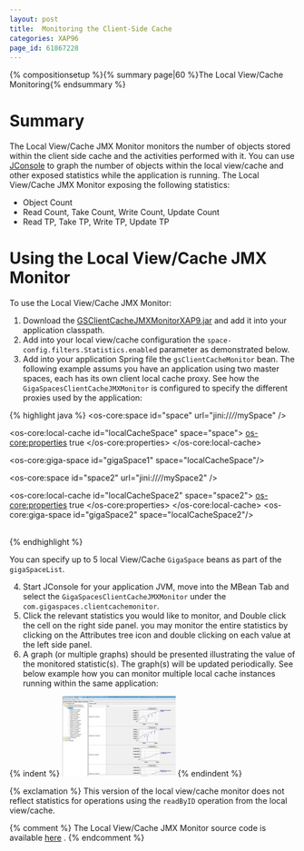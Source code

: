 ```yaml
---
layout: post
title:  Monitoring the Client-Side Cache
categories: XAP96
page_id: 61867228
---
```


{% compositionsetup %}{% summary page|60 %}The Local View/Cache Monitoring{% endsummary %}

# Summary

The Local View/Cache JMX Monitor monitors the number of objects stored within the client side cache and the activities performed with it. You can use [JConsole](http://java.sun.com/developer/technicalArticles/J2SE/jconsole.html) to graph the number of objects within the local view/cache and other exposed statistics while the application is running. The Local View/Cache JMX Monitor exposing the following statistics:

- Object Count
- Read Count, Take Count, Write Count, Update Count
- Read TP, Take TP, Write TP, Update TP

# Using the Local View/Cache JMX Monitor

To use the Local View/Cache JMX Monitor:

1. Download the [GSClientCacheJMXMonitorXAP9.jar](/attachment_files/GSClientCacheJMXMonitorXAP9.jar) and add it into your application classpath.
2. Add into your local view/cache configuration the `space-config.filters.Statistics.enabled` parameter as demonstrated below.
3. Add into your application Spring file the `gsClientCacheMonitor` bean. The following example assums you have an application using two master spaces, each has its own client local cache proxy. See how the `GigaSpacesClientCacheJMXMonitor` is configured to specify the different proxies used by the application:

{% highlight java %}
<os-core:space id="space" url="jini://*/*/mySpace" />

<os-core:local-cache id="localCacheSpace" space="space">
    <os-core:properties>
        <props>
            <prop key="space-config.filters.Statistics.enabled">true</prop>
        </props>
    </os-core:properties>
</os-core:local-cache>

<os-core:giga-space id="gigaSpace1" space="localCacheSpace"/>

<os-core:space id="space2" url="jini://*/*/mySpace2" />

<os-core:local-cache id="localCacheSpace2" space="space2">
    <os-core:properties>
        <props>
            <prop key="space-config.filters.Statistics.enabled">true</prop>
        </props>
    </os-core:properties>
</os-core:local-cache>
<os-core:giga-space id="gigaSpace2" space="localCacheSpace2"/>

<bean id="gsClientCacheMonitor" 
	class="com.gigaspaces.clientcachemonitor.GigaSpacesClientCacheJMXMonitor">
	<property name="gigaSpaceList" > 
    	 <list>
           <ref bean="gigaSpace1"/>
           <ref bean="gigaSpace2"/>
         </list>
	</property>    	
</bean>
{% endhighlight %}

You can specify up to 5 local View/Cache `GigaSpace` beans as part of the `gigaSpaceList`.

4. Start JConsole for your application JVM, move into the MBean Tab and select the `GigaSpacesClientCacheJMXMonitor` under the `com.gigaspaces.clientcachemonitor`.
5. Click the relevant statistics you would like to monitor, and Double click the cell on the right side panel. you may monitor the entire statistics by clicking on the Attributes tree icon and double clicking on each value at the left side panel.
6. A graph (or multiple graphs) should be presented illustrating the value of the monitored statistic(s). The graph(s) will be updated periodically.
See below example how you can monitor multiple local cache instances running within the same application:

{% indent %}
![clientCacheJMXMonitor.jpg](/attachment_files/clientCacheJMXMonitor.jpg)
{% endindent %}

{% exclamation %} This version of the local view/cache monitor does not reflect statistics for operations using the `readByID` operation from the local view/cache. 

{% comment %}
The Local View/Cache JMX Monitor source code is available [here](/attachment_files/GSClientCacheJMXMonitor_src.zip) .
{% endcomment %}

